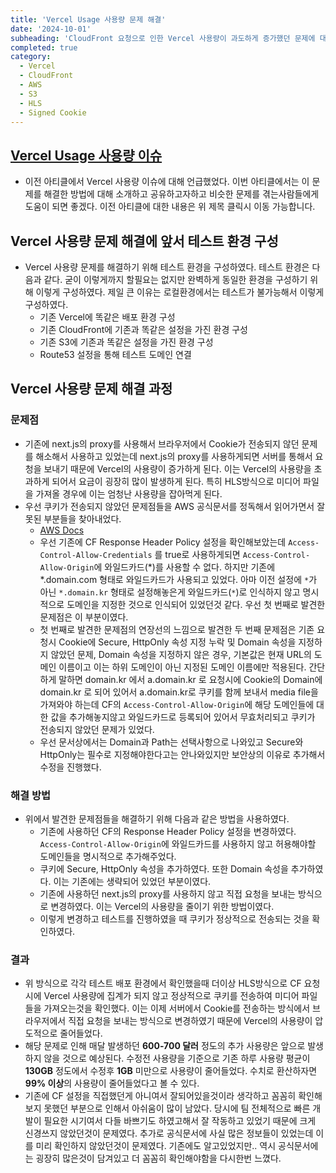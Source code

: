 ```yaml
---
title: 'Vercel Usage 사용량 문제 해결'
date: '2024-10-01'
subheading: 'CloudFront 요청으로 인한 Vercel 사용량이 과도하게 증가했던 문제에 대한 해결 과정'
completed: true
category:
  - Vercel
  - CloudFront
  - AWS
  - S3
  - HLS
  - Signed Cookie
---
```


## [Vercel Usage 사용량 이슈](https://dltmdrbtjd.dev/post/2024/07/Vercel%20Usage%EC%9D%98%20%ED%95%A8%EC%A0%95)
- 이전 아티클에서 Vercel 사용량 이슈에 대해 언급했었다. 이번 아티클에서는 이 문제를 해결한 방법에 대해 소개하고 공유하고자하고 비슷한 문제를 겪는사람들에게 도움이 되면 좋겠다. 이전 아티클에 대한 내용은 위 제목 클릭시 이동 가능합니다.

## Vercel 사용량 문제 해결에 앞서 테스트 환경 구성
- Vercel 사용량 문제를 해결하기 위해 테스트 환경을 구성하였다. 테스트 환경은 다음과 같다. 굳이 이렇게까지 할필요는 없지만 완벽하게 동일한 환경을 구성하기 위해 이렇게 구성하였다. 제일 큰 이유는 로컬환경에서는 테스트가 불가능해서 이렇게 구성하였다.
  - 기존 Vercel에 똑같은 배포 환경 구성
  - 기존 CloudFront에 기존과 똑같은 설정을 가진 환경 구성
  - 기존 S3에 기존과 똑같은 설정을 가진 환경 구성
  - Route53 설정을 통해 테스트 도메인 연결

## Vercel 사용량 문제 해결 과정
### 문제점
- 기존에 next.js의 proxy를 사용해서 브라우저에서 Cookie가 전송되지 않던 문제를 해소해서 사용하고 있었는데 next.js의 proxy를 사용하게되면 서버를 통해서 요청을 보내기 때문에 Vercel의 사용량이 증가하게 된다. 이는 Vercel의 사용량을 초과하게 되어서 요금이 굉장히 많이 발생하게 된다. 특히 HLS방식으로 미디어 파일을 가져올 경우에 이는 엄청난 사용량을 잡아먹게 된다.
- 우선 쿠키가 전송되지 않았던 문제점들을 AWS 공식문서를 정독해서 읽어가면서 잘못된 부분들을 찾아내었다.
  - [AWS Docs](https://docs.aws.amazon.com/ko_kr/AmazonCloudFront/latest/DeveloperGuide/private-content-signed-cookies.html)
  - 우선 기존에 CF Response Header Policy 설정을 확인해보았는데 `Access-Control-Allow-Credentials` 를 true로 사용하게되면 `Access-Control-Allow-Origin`에 와일드카드(*)를 사용할 수 없다. 하지만 기존에 *.domain.com 형태로 와일드카드가 사용되고 있었다. 아마 이전 설정에 `*`가 아닌 `*.domain.kr` 형태로 설정해놓은게 와일드카드(`*`)로 인식하지 않고 명시적으로 도메인을 지정한 것으로 인식되어 있었던것 같다. 우선 첫 번째로 발견한 문제점은 이 부분이였다.
  - 첫 번째로 발견한 문제점의 연장선의 느낌으로 발견한 두 번째 문제점은 기존 요청시 Cookie에 Secure, HttpOnly 속성 지정 누락 및 Domain 속성을 지정하지 않았던 문제, Domain 속성을 지정하지 않은 경우, 기본값은 현재 URL의 도메인 이름이고 이는 하위 도메인이 아닌 지정된 도메인 이름에만 적용된다. 간단하게 말하면 domain.kr 에서 a.domain.kr 로 요청시에 Cookie의 Domain에 domain.kr 로 되어 있어서 a.domain.kr로 쿠키를 함께 보내서 media file을 가져와야 하는데 CF의 `Access-Control-Allow-Origin`에 해당 도메인들에 대한 값을 추가해놓지않고 와일드카드로 등록되어 있어서 무효처리되고 쿠키가 전송되지 않았던 문제가 있었다.
  - 우선 문서상에서는 Domain과 Path는 선택사항으로 나와있고 Secure와 HttpOnly는 필수로 지정해야한다고는 안나와있지만 보안상의 이유로 추가해서 수정을 진행했다.
### 해결 방법
- 위에서 발견한 문제점들을 해결하기 위해 다음과 같은 방법을 사용하였다.
  - 기존에 사용하던 CF의 Response Header Policy 설정을 변경하였다. `Access-Control-Allow-Origin`에 와일드카드를 사용하지 않고 허용해야할 도메인들을 명시적으로 추가해주었다.
  - 쿠키에 Secure, HttpOnly 속성을 추가하였다. 또한 Domain 속성을 추가하였다. 이는 기존에는 생략되어 있었던 부분이였다.
  - 기존에 사용하던 next.js의 proxy를 사용하지 않고 직접 요청을 보내는 방식으로 변경하였다. 이는 Vercel의 사용량을 줄이기 위한 방법이였다.
  - 이렇게 변경하고 테스트를 진행하였을 때 쿠키가 정상적으로 전송되는 것을 확인하였다.

### 결과
- 위 방식으로 각각 테스트 배포 환경에서 확인했을때 더이상 HLS방식으로 CF 요청시에 Vercel 사용량에 집계가 되지 않고 정상적으로 쿠키를 전송하여 미디어 파일들을 가져오는것을 확인했다. 이는 이제 서버에서 Cookie를 전송하는 방식에서 브라우저에서 직접 요청을 보내는 방식으로 변경하였기 때문에 Vercel의 사용량이 압도적으로 줄어들었다.
- 해당 문제로 인해 매달 발생하던 **600-700 달러** 정도의 추가 사용량은 앞으로 발생하지 않을 것으로 예상된다. 수정전 사용량을 기준으로 기존 하루 사용량 평균이 **130GB** 정도에서 수정후 **1GB** 미만으로 사용량이 줄어들었다. 수치로 환산하자면 **99% 이상**의 사용량이 줄어들었다고 볼 수 있다.
- 기존에 CF 설정을 직접했던게 아니여서 잘되어있을것이라 생각하고 꼼꼼히 확인해보지 못했던 부분으로 인해서 아쉬움이 많이 남았다. 당시에 팀 전체적으로 빠른 개발이 필요한 시기여서 다들 바쁘기도 하였고해서 잘 작동하고 있었기 때문에 크게 신경쓰지 않았던것이 문제였다. 추가로 공식문서에 사실 많은 정보들이 있었는데 이를 미리 확인하지 않았던것이 문제였다. 기존에도 알고있었지만.. 역시 공식문서에는 굉장히 많은것이 담겨있고 더 꼼꼼히 확인해야함을 다시한번 느꼈다.
